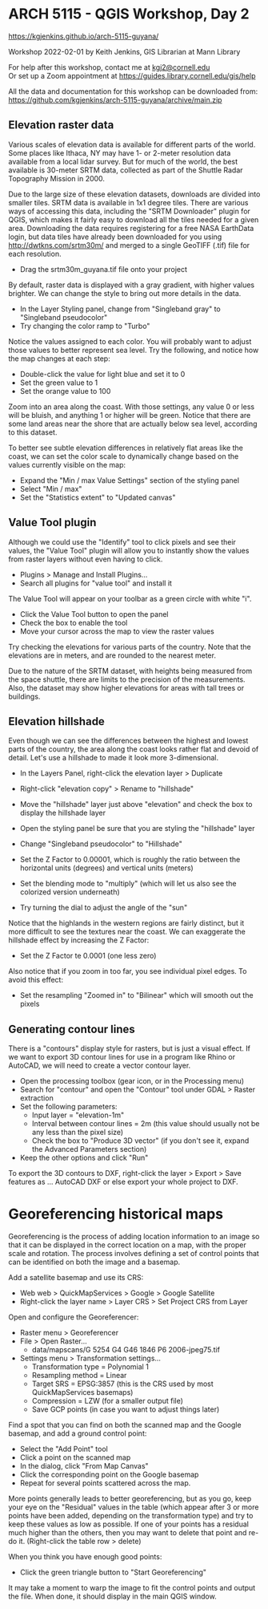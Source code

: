 # ARCH 5115 - QGIS Workshop, Day 2
<https://kgjenkins.github.io/arch-5115-guyana/>

Workshop 2022-02-01 by Keith Jenkins, GIS Librarian at Mann Library

For help after this workshop, contact me at kgj2@cornell.edu  
Or set up a Zoom appointment at <https://guides.library.cornell.edu/gis/help>

All the data and documentation for this workshop can be downloaded from:  
<https://github.com/kgjenkins/arch-5115-guyana/archive/main.zip>


## Elevation raster data

Various scales of elevation data is available for different parts of the world.  Some places like Ithaca, NY may have 1- or 2-meter resolution data available from a local lidar survey.  But for much of the world, the best available is 30-meter SRTM data, collected as part of the Shuttle Radar Topography Mission in 2000.

Due to the large size of these elevation datasets, downloads are divided into smaller tiles.  SRTM data is available in 1x1 degree tiles.  There are various ways of accessing this data, including the "SRTM Downloader" plugin for QGIS, which makes it fairly easy to download all the tiles needed for a given area.  Downloading the data requires registering for a free NASA EarthData login, but data tiles have already been downloaded for you using <http://dwtkns.com/srtm30m/> and merged to a single GeoTIFF (.tif) file for each resolution.

* Drag the srtm30m_guyana.tif file onto your project

By default, raster data is displayed with a gray gradient, with higher values brighter.  We can change the style to bring out more details in the data.

* In the Layer Styling panel, change from "Singleband gray" to "Singleband pseudocolor"
* Try changing the color ramp to "Turbo"

Notice the values assigned to each color.  You will probably want to adjust those values to better represent sea level.  Try the following, and notice how the map changes at each step:

* Double-click the value for light blue and set it to 0
* Set the green value to 1
* Set the orange value to 100

Zoom into an area along the coast.  With those settings, any value 0 or less will be bluish, and anything 1 or higher will be green.  Notice that there are some land areas near the shore that are actually below sea level, according to this dataset.

To better see subtle elevation differences in relatively flat areas like the coast, we can set the color scale to dynamically change based on the values currently visible on the map:

* Expand the "Min / max Value Settings" section of the styling panel
* Select "Min / max"
* Set the "Statistics extent" to "Updated canvas"


## Value Tool plugin

Although we could use the "Identify" tool to click pixels and see their values, the "Value Tool" plugin will allow you to instantly show the values from raster layers without even having to click.

* Plugins > Manage and Install Plugins...
* Search all plugins for "value tool" and install it

The Value Tool will appear on your toolbar as a green circle with white "i".

* Click the Value Tool button to open the panel
* Check the box to enable the tool
* Move your cursor across the map to view the raster values

Try checking the elevations for various parts of the country.  Note that the elevations are in meters, and are rounded to the nearest meter.

Due to the nature of the SRTM dataset, with heights being measured from the space shuttle, there are limits to the precision of the measurements.  Also, the dataset may show higher elevations for areas with tall trees or buildings.


## Elevation hillshade

Even though we can see the differences between the highest and lowest parts of the country, the area along the coast looks rather flat and devoid of detail.  Let's use a hillshade to made it look more 3-dimensional.

* In the Layers Panel, right-click the elevation layer > Duplicate
* Right-click "elevation copy" > Rename to "hillshade"
* Move the "hillshade" layer just above "elevation" and check the box to display the hillshade layer
* Open the styling panel be sure that you are styling the "hillshade" layer
* Change "Singleband pseudocolor" to "Hillshade"
* Set the Z Factor to 0.00001, which is roughly the ratio between the horizontal units (degrees) and vertical units (meters)
* Set the blending mode to "multiply" (which will let us also see the colorized version underneath)

* Try turning the dial to adjust the angle of the "sun"

Notice that the highlands in the western regions are fairly distinct, but it more difficult to see the textures near the coast.  We can exaggerate the hillshade effect by increasing the Z Factor:

* Set the Z Factor te 0.0001 (one less zero)

Also notice that if you zoom in too far, you see individual pixel edges.  To avoid this effect:

* Set the resampling "Zoomed in" to "Bilinear" which will smooth out the pixels


## Generating contour lines

There is a "contours" display style for rasters, but is just a visual effect.  If we want to export 3D contour lines for use in a program like Rhino or AutoCAD, we will need to create a vector contour layer.

* Open the processing toolbox (gear icon, or in the Processing menu)
* Search for "contour" and open the "Contour" tool under GDAL > Raster extraction
* Set the following parameters:
  * Input layer = "elevation-1m"
  * Interval between contour lines = 2m (this value should usually not be any less than the pixel size)
  * Check the box to "Produce 3D vector" (if you don't see it, expand the Advanced Parameters section)
* Keep the other options and click "Run"

To export the 3D contours to DXF, right-click the layer > Export > Save features as ... AutoCAD DXF or else export your whole project to DXF.


# Georeferencing historical maps

Georeferencing is the process of adding location information to an image so that it can be displayed in the correct location on a map, with the proper scale and rotation.  The process involves defining a set of control points that can be identified on both the image and a basemap.

Add a satellite basemap and use its CRS:

* Web web > QuickMapServices > Google > Google Satellite
* Right-click the layer name > Layer CRS > Set Project CRS from Layer

Open and configure the Georeferencer:

* Raster menu > Georeferencer
* File > Open Raster...
  * data/mapscans/G 5254 G4 G46 1846 P6 2006-jpeg75.tif
* Settings menu > Transformation settings...
  * Transformation type = Polynomial 1
  * Resampling method = Linear
  * Target SRS = EPSG:3857 (this is the CRS used by most QuickMapServices basemaps)
  * Compression = LZW (for a smaller output file)
  * Save GCP points (in case you want to adjust things later)

Find a spot that you can find on both the scanned map and the Google basemap, and add a ground control point:

* Select the "Add Point" tool
* Click a point on the scanned map
* In the dialog, click "From Map Canvas"
* Click the corresponding point on the Google basemap
* Repeat for several points scattered across the map.

More points generally leads to better georeferencing, but as you go, keep your eye on the "Residual" values in the table (which appear after 3 or more points have been added, depending on the transformation type) and try to keep these values as low as possible.  If one of your points has a residual much higher than the others, then you may want to delete that point and re-do it.  (Right-click the table row > delete)

When you think you have enough good points:
* Click the green triangle button to "Start Georeferencing"

It may take a moment to warp the image to fit the control points and output the file.  When done, it should display in the main QGIS window.
